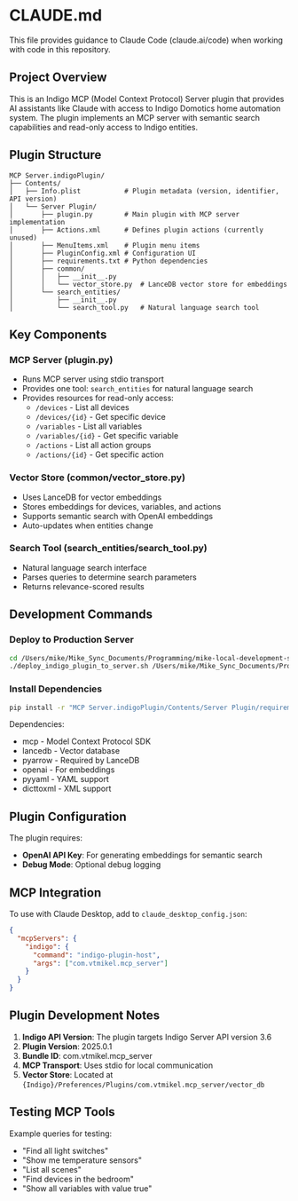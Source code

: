 # CLAUDE.md

This file provides guidance to Claude Code (claude.ai/code) when working with code in this repository.

## Project Overview

This is an Indigo MCP (Model Context Protocol) Server plugin that provides AI assistants like Claude with access to Indigo Domotics home automation system. The plugin implements an MCP server with semantic search capabilities and read-only access to Indigo entities.

## Plugin Structure

```
MCP Server.indigoPlugin/
├── Contents/
│   ├── Info.plist           # Plugin metadata (version, identifier, API version)
│   └── Server Plugin/
│       ├── plugin.py        # Main plugin with MCP server implementation
│       ├── Actions.xml      # Defines plugin actions (currently unused)
│       ├── MenuItems.xml    # Plugin menu items
│       ├── PluginConfig.xml # Configuration UI
│       ├── requirements.txt # Python dependencies
│       ├── common/
│       │   ├── __init__.py
│       │   └── vector_store.py  # LanceDB vector store for embeddings
│       └── search_entities/
│           ├── __init__.py
│           └── search_tool.py   # Natural language search tool
```

## Key Components

### MCP Server (plugin.py)
- Runs MCP server using stdio transport
- Provides one tool: `search_entities` for natural language search
- Provides resources for read-only access:
  - `/devices` - List all devices
  - `/devices/{id}` - Get specific device
  - `/variables` - List all variables
  - `/variables/{id}` - Get specific variable
  - `/actions` - List all action groups
  - `/actions/{id}` - Get specific action

### Vector Store (common/vector_store.py)
- Uses LanceDB for vector embeddings
- Stores embeddings for devices, variables, and actions
- Supports semantic search with OpenAI embeddings
- Auto-updates when entities change

### Search Tool (search_entities/search_tool.py)
- Natural language search interface
- Parses queries to determine search parameters
- Returns relevance-scored results

## Development Commands

### Deploy to Production Server
```bash
cd /Users/mike/Mike_Sync_Documents/Programming/mike-local-development-scripts
./deploy_indigo_plugin_to_server.sh /Users/mike/Mike_Sync_Documents/Programming/indigo-mcp-server/MCP Server.indigoPlugin
```

### Install Dependencies
```bash
pip install -r "MCP Server.indigoPlugin/Contents/Server Plugin/requirements.txt"
```

Dependencies:
- mcp - Model Context Protocol SDK
- lancedb - Vector database
- pyarrow - Required by LanceDB
- openai - For embeddings
- pyyaml - YAML support
- dicttoxml - XML support

## Plugin Configuration

The plugin requires:
- **OpenAI API Key**: For generating embeddings for semantic search
- **Debug Mode**: Optional debug logging

## MCP Integration

To use with Claude Desktop, add to `claude_desktop_config.json`:
```json
{
  "mcpServers": {
    "indigo": {
      "command": "indigo-plugin-host",
      "args": ["com.vtmikel.mcp_server"]
    }
  }
}
```

## Plugin Development Notes

1. **Indigo API Version**: The plugin targets Indigo Server API version 3.6
2. **Plugin Version**: 2025.0.1
3. **Bundle ID**: com.vtmikel.mcp_server
4. **MCP Transport**: Uses stdio for local communication
5. **Vector Store**: Located at `{Indigo}/Preferences/Plugins/com.vtmikel.mcp_server/vector_db`

## Testing MCP Tools

Example queries for testing:
- "Find all light switches"
- "Show me temperature sensors"
- "List all scenes"
- "Find devices in the bedroom"
- "Show all variables with value true"